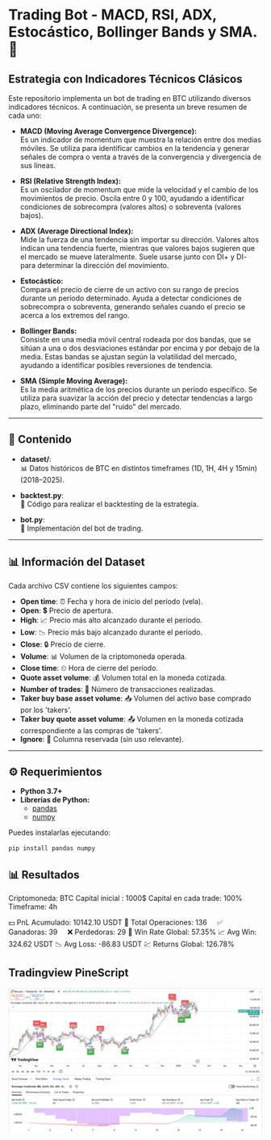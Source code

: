 # Trading Bot - MACD, RSI, ADX, Estocástico, Bollinger Bands y SMA. 🚀
## Estrategia con Indicadores Técnicos Clásicos

Este repositorio implementa un bot de trading en BTC utilizando diversos indicadores técnicos. A continuación, se presenta un breve resumen de cada uno:

- **MACD (Moving Average Convergence Divergence):**  
  Es un indicador de momentum que muestra la relación entre dos medias móviles. Se utiliza para identificar cambios en la tendencia y generar señales de compra o venta a través de la convergencia y divergencia de sus líneas.

- **RSI (Relative Strength Index):**  
  Es un oscilador de momentum que mide la velocidad y el cambio de los movimientos de precio. Oscila entre 0 y 100, ayudando a identificar condiciones de sobrecompra (valores altos) o sobreventa (valores bajos).

- **ADX (Average Directional Index):**  
  Mide la fuerza de una tendencia sin importar su dirección. Valores altos indican una tendencia fuerte, mientras que valores bajos sugieren que el mercado se mueve lateralmente. Suele usarse junto con DI+ y DI- para determinar la dirección del movimiento.

- **Estocástico:**  
  Compara el precio de cierre de un activo con su rango de precios durante un período determinado. Ayuda a detectar condiciones de sobrecompra o sobreventa, generando señales cuando el precio se acerca a los extremos del rango.

- **Bollinger Bands:**  
  Consiste en una media móvil central rodeada por dos bandas, que se sitúan a una o dos desviaciones estándar por encima y por debajo de la media. Estas bandas se ajustan según la volatilidad del mercado, ayudando a identificar posibles reversiones de tendencia.

- **SMA (Simple Moving Average):**  
  Es la media aritmética de los precios durante un período específico. Se utiliza para suavizar la acción del precio y detectar tendencias a largo plazo, eliminando parte del "ruido" del mercado.

---

## 📁 Contenido

- **dataset/**:  
  📊 Datos históricos de BTC en distintos timeframes (1D, 1H, 4H y 15min) (2018–2025).

- **backtest.py**:  
  🧪 Código para realizar el backtesting de la estrategia.

- **bot.py**:  
  🤖 Implementación del bot de trading.

---

## 📊 Información del Dataset

Cada archivo CSV contiene los siguientes campos:

- **Open time**: ⏰ Fecha y hora de inicio del período (vela).
- **Open**: 💲 Precio de apertura.
- **High**: 📈 Precio más alto alcanzado durante el período.
- **Low**: 📉 Precio más bajo alcanzado durante el período.
- **Close**: 🔒 Precio de cierre.
- **Volume**: 📊 Volumen de la criptomoneda operada.
- **Close time**: ⏲ Hora de cierre del período.
- **Quote asset volume**: 💰 Volumen total en la moneda cotizada.
- **Number of trades**: 🔢 Número de transacciones realizadas.
- **Taker buy base asset volume**: 📥 Volumen del activo base comprado por los 'takers'.
- **Taker buy quote asset volume**: 📤 Volumen en la moneda cotizada correspondiente a las compras de 'takers'.
- **Ignore**: 🚫 Columna reservada (sin uso relevante).

---

## ⚙️ Requerimientos

- **Python 3.7+**
- **Librerías de Python:**
  - [pandas](https://pandas.pydata.org/)
  - [numpy](https://numpy.org/)

Puedes instalarlas ejecutando:
```bash
pip install pandas numpy
```

## 📊 Resultados

Criptomoneda: BTC
Capital inicial : 1000$
Capital en cada trade: 100%
Timeframe: 4h

💵 PnL Acumulado: 10142.10 USDT
🔄 Total Operaciones: 136
    ✅ Ganadoras: 39
    ❌ Perdedoras: 29
🎯 Win Rate Global: 57.35%
📈 Avg Win: 324.62 USDT
📉 Avg Loss: -86.83 USDT
💹 Returns Global: 126.78%


## Tradingview PineScript


![TradingView](TradingView.JPG)